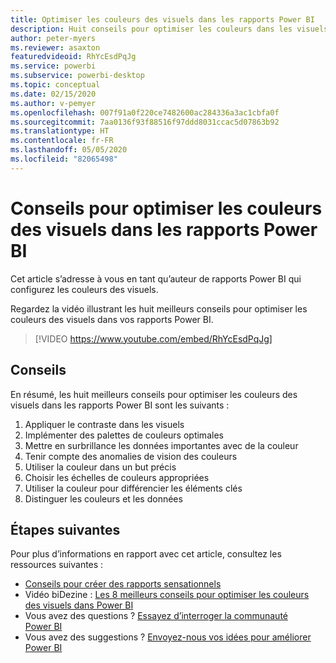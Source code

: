 ```yaml
---
title: Optimiser les couleurs des visuels dans les rapports Power BI
description: Huit conseils pour optimiser les couleurs dans les visuels de rapports Power BI, dans Power BI Desktop ou dans le service Power BI.
author: peter-myers
ms.reviewer: asaxton
featuredvideoid: RhYcEsdPqJg
ms.service: powerbi
ms.subservice: powerbi-desktop
ms.topic: conceptual
ms.date: 02/15/2020
ms.author: v-pemyer
ms.openlocfilehash: 007f91a0f220ce7482600ac284336a3ac1cbfa0f
ms.sourcegitcommit: 7aa0136f93f88516f97ddd8031ccac5d07863b92
ms.translationtype: HT
ms.contentlocale: fr-FR
ms.lasthandoff: 05/05/2020
ms.locfileid: "82065498"
---
```

# <a name="tips-to-optimize-visual-colors-in-power-bi-reports"></a>Conseils pour optimiser les couleurs des visuels dans les rapports Power BI

Cet article s’adresse à vous en tant qu’auteur de rapports Power BI qui configurez les couleurs des visuels.

Regardez la vidéo illustrant les huit meilleurs conseils pour optimiser les couleurs des visuels dans vos rapports Power BI.

> [!VIDEO https://www.youtube.com/embed/RhYcEsdPqJg]

## <a name="tips"></a>Conseils

En résumé, les huit meilleurs conseils pour optimiser les couleurs des visuels dans les rapports Power BI sont les suivants :

1. Appliquer le contraste dans les visuels
1. Implémenter des palettes de couleurs optimales
1. Mettre en surbrillance les données importantes avec de la couleur
1. Tenir compte des anomalies de vision des couleurs
1. Utiliser la couleur dans un but précis
1. Choisir les échelles de couleurs appropriées
1. Utiliser la couleur pour différencier les éléments clés
1. Distinguer les couleurs et les données

## <a name="next-steps"></a>Étapes suivantes

Pour plus d’informations en rapport avec cet article, consultez les ressources suivantes :

- [Conseils pour créer des rapports sensationnels](../desktop-tips-and-tricks-for-creating-reports.md)
- Vidéo biDezine : [Les 8 meilleurs conseils pour optimiser les couleurs des visuels dans Power BI](https://www.youtube.com/watch?v=RhYcEsdPqJg)
- Vous avez des questions ? [Essayez d’interroger la communauté Power BI](https://community.powerbi.com/)
- Vous avez des suggestions ? [Envoyez-nous vos idées pour améliorer Power BI](https://ideas.powerbi.com)
